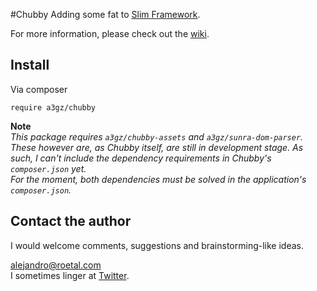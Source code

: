 #Chubby
Adding some fat to [Slim Framework](https://github.com/slimphp/Slim).

For more information, please check out the [wiki](https://github.com/a3gz/chubby/wiki).

## Install 

Via composer 

    require a3gz/chubby 
    
**Note**   
*This package requires `a3gz/chubby-assets` and `a3gz/sunra-dom-parser`. These however are, as Chubby itself, are still in development stage. As such, I can't include the dependency requirements in Chubby's `composer.json` yet.   
For the moment, both dependencies must be solved in the application's `composer.json`.*   


## Contact the author

I would welcome comments, suggestions and brainstorming-like ideas.

[alejandro@roetal.com](mailto:alejandro@roetal.com)   
I sometimes linger at [Twitter](https://twitter.com/alejandroarbiza).
